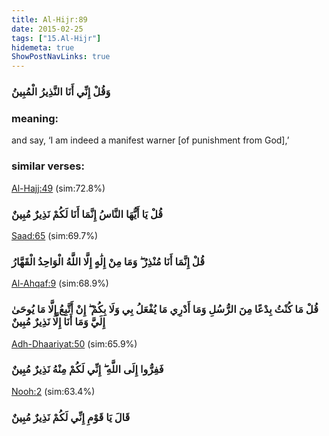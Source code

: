 ```yaml
---
title: Al-Hijr:89
date: 2015-02-25
tags: ["15.Al-Hijr"]
hidemeta: true 
ShowPostNavLinks: true 
---
```

### وَقُلْ إِنِّي أَنَا النَّذِيرُ الْمُبِينُ
### meaning: 
and say, ‘I am indeed a manifest warner [of punishment from God],’
### similar verses: 

[Al-Hajj:49](/22/49) (sim:72.8%)

### قُلْ يَا أَيُّهَا النَّاسُ إِنَّمَا أَنَا لَكُمْ نَذِيرٌ مُبِينٌ

[Saad:65](/38/65) (sim:69.7%)

### قُلْ إِنَّمَا أَنَا مُنْذِرٌ ۖ وَمَا مِنْ إِلَٰهٍ إِلَّا اللَّهُ الْوَاحِدُ الْقَهَّارُ

[Al-Ahqaf:9](/46/9) (sim:68.9%)

### قُلْ مَا كُنْتُ بِدْعًا مِنَ الرُّسُلِ وَمَا أَدْرِي مَا يُفْعَلُ بِي وَلَا بِكُمْ ۖ إِنْ أَتَّبِعُ إِلَّا مَا يُوحَىٰ إِلَيَّ وَمَا أَنَا إِلَّا نَذِيرٌ مُبِينٌ

[Adh-Dhaariyat:50](/51/50) (sim:65.9%)

### فَفِرُّوا إِلَى اللَّهِ ۖ إِنِّي لَكُمْ مِنْهُ نَذِيرٌ مُبِينٌ

[Nooh:2](/71/2) (sim:63.4%)

### قَالَ يَا قَوْمِ إِنِّي لَكُمْ نَذِيرٌ مُبِينٌ
